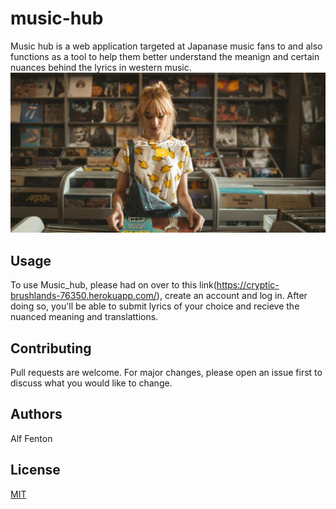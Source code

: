 # music-hub
Music hub is a web application targeted at Japanase music fans to and also functions as a tool to help them better understand the meanign and certain nuances behind the lyrics in western music.
![image](https://github.com/FentonA/music-hub/blob/master/Screenshot_041420_092940_PM.jpg)

## Usage
To use Music_hub, please had on over to this link(https://cryptic-brushlands-76350.herokuapp.com/), create an account and log in. After doing so, you'll be able to submit lyrics of your choice and recieve the nuanced meaning and translattions. 

## Contributing
Pull requests are welcome. For major changes, please open an issue first to discuss what you would like to change.

## Authors
Alf Fenton

## License
[MIT](https://choosealicense.com/licenses/mit/)
